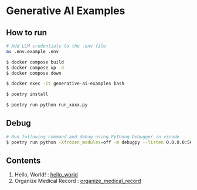 # Generative AI Examples

## How to run

``` bash
# Add LLM credentials to the .env file
mv .env.example .env
```

``` bash
$ docker compose build
$ docker compose up -d
$ docker compose down
```

``` bash
$ docker exec -it generative-ai-examples bash
```

``` bash
$ poetry install
```

``` bash
$ poetry run python run_xxxx.py
```

## Debug

``` bash
# Run following command and debug using Pythong Debugger in vscode
$ poetry run python -Xfrozen_modules=off -m debugpy --listen 0.0.0.0:5678 --wait-for-client run_xxxx.py
```

## Contents

1. Hello, World! : [hello_world](src/hello_world/)
2. Organize Medical Record : [organize_medical_record](src/organize_medical_record/)
